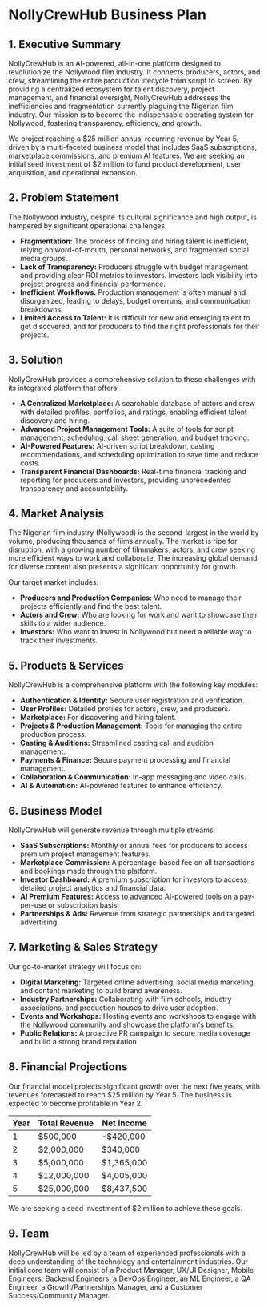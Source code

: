 # NollyCrewHub Business Plan

## 1. Executive Summary

NollyCrewHub is an AI-powered, all-in-one platform designed to revolutionize the Nollywood film industry. It connects producers, actors, and crew, streamlining the entire production lifecycle from script to screen. By providing a centralized ecosystem for talent discovery, project management, and financial oversight, NollyCrewHub addresses the inefficiencies and fragmentation currently plaguing the Nigerian film industry. Our mission is to become the indispensable operating system for Nollywood, fostering transparency, efficiency, and growth.

We project reaching a $25 million annual recurring revenue by Year 5, driven by a multi-faceted business model that includes SaaS subscriptions, marketplace commissions, and premium AI features. We are seeking an initial seed investment of $2 million to fund product development, user acquisition, and operational expansion.

## 2. Problem Statement

The Nollywood industry, despite its cultural significance and high output, is hampered by significant operational challenges:

*   **Fragmentation:** The process of finding and hiring talent is inefficient, relying on word-of-mouth, personal networks, and fragmented social media groups.
*   **Lack of Transparency:** Producers struggle with budget management and providing clear ROI metrics to investors. Investors lack visibility into project progress and financial performance.
*   **Inefficient Workflows:** Production management is often manual and disorganized, leading to delays, budget overruns, and communication breakdowns.
*   **Limited Access to Talent:** It is difficult for new and emerging talent to get discovered, and for producers to find the right professionals for their projects.

## 3. Solution

NollyCrewHub provides a comprehensive solution to these challenges with its integrated platform that offers:

*   **A Centralized Marketplace:** A searchable database of actors and crew with detailed profiles, portfolios, and ratings, enabling efficient talent discovery and hiring.
*   **Advanced Project Management Tools:** A suite of tools for script management, scheduling, call sheet generation, and budget tracking.
*   **AI-Powered Features:** AI-driven script breakdown, casting recommendations, and scheduling optimization to save time and reduce costs.
*   **Transparent Financial Dashboards:** Real-time financial tracking and reporting for producers and investors, providing unprecedented transparency and accountability.

## 4. Market Analysis

The Nigerian film industry (Nollywood) is the second-largest in the world by volume, producing thousands of films annually. The market is ripe for disruption, with a growing number of filmmakers, actors, and crew seeking more efficient ways to work and collaborate. The increasing global demand for diverse content also presents a significant opportunity for growth.

Our target market includes:

*   **Producers and Production Companies:** Who need to manage their projects efficiently and find the best talent.
*   **Actors and Crew:** Who are looking for work and want to showcase their skills to a wider audience.
*   **Investors:** Who want to invest in Nollywood but need a reliable way to track their investments.

## 5. Products & Services

NollyCrewHub is a comprehensive platform with the following key modules:

*   **Authentication & Identity:** Secure user registration and verification.
*   **User Profiles:** Detailed profiles for actors, crew, and producers.
*   **Marketplace:** For discovering and hiring talent.
*   **Projects & Production Management:** Tools for managing the entire production process.
*   **Casting & Auditions:** Streamlined casting call and audition management.
*   **Payments & Finance:** Secure payment processing and financial management.
*   **Collaboration & Communication:** In-app messaging and video calls.
*   **AI & Automation:** AI-powered features to enhance efficiency.

## 6. Business Model

NollyCrewHub will generate revenue through multiple streams:

*   **SaaS Subscriptions:** Monthly or annual fees for producers to access premium project management features.
*   **Marketplace Commission:** A percentage-based fee on all transactions and bookings made through the platform.
*   **Investor Dashboard:** A premium subscription for investors to access detailed project analytics and financial data.
*   **AI Premium Features:** Access to advanced AI-powered tools on a pay-per-use or subscription basis.
*   **Partnerships & Ads:** Revenue from strategic partnerships and targeted advertising.

## 7. Marketing & Sales Strategy

Our go-to-market strategy will focus on:

*   **Digital Marketing:** Targeted online advertising, social media marketing, and content marketing to build brand awareness.
*   **Industry Partnerships:** Collaborating with film schools, industry associations, and production houses to drive user adoption.
*   **Events and Workshops:** Hosting events and workshops to engage with the Nollywood community and showcase the platform's benefits.
*   **Public Relations:** A proactive PR campaign to secure media coverage and build a strong brand reputation.

## 8. Financial Projections

Our financial model projects significant growth over the next five years, with revenues forecasted to reach $25 million by Year 5. The business is expected to become profitable in Year 2.

| Year | Total Revenue | Net Income |
|---|---|---|
| 1 | $500,000 | -$420,000 |
| 2 | $2,000,000 | $340,000 |
| 3 | $5,000,000 | $1,365,000 |
| 4 | $12,000,000 | $4,005,000 |
| 5 | $25,000,000 | $8,437,500 |

We are seeking a seed investment of $2 million to achieve these goals.

## 9. Team

NollyCrewHub will be led by a team of experienced professionals with a deep understanding of the technology and entertainment industries. Our initial core team will consist of a Product Manager, UX/UI Designer, Mobile Engineers, Backend Engineers, a DevOps Engineer, an ML Engineer, a QA Engineer, a Growth/Partnerships Manager, and a Customer Success/Community Manager.

